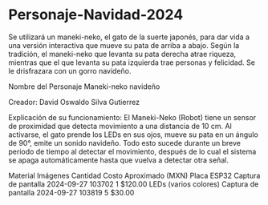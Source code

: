 # Personaje-Navidad-2024
Se utilizará un maneki-neko, el gato de la suerte japonés, para dar vida a una versión interactiva que mueve su pata de arriba a abajo. Según la tradición, el maneki-neko que levanta su pata derecha atrae riqueza, mientras que el que levanta su pata izquierda trae personas y felicidad. Se le drisfrazara con un gorro navideño.

Nombre del Personaje
Maneki-neko navideño 

Creador:
David Oswaldo Silva Gutierrez

Explicación de su funcionamiento:
El Maneki-Neko (Robot) tiene un sensor de proximidad que detecta movimiento a una distancia de 10 cm. Al activarse, el gato prende los LEDs en sus ojos, mueve su pata en un ángulo de 90°, emite un sonido navideño. Todo esto sucede durante un breve periodo de tiempo al detectar el movimiento, después de lo cual el sistema se apaga automáticamente hasta que vuelva a detectar otra señal.
<style> </style>
Material	Imágenes	Cantidad	Costo Aproximado (MXN)
Placa ESP32	 Captura de pantalla 2024-09-27 103702	1	$120.00
LEDs (varios colores)	Captura de pantalla 2024-09-27 103819 	5	$30.00
